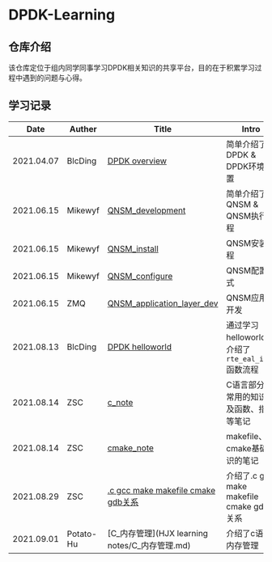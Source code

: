 # DPDK-Learning
## 仓库介绍  
该仓库定位于组内同学同事学习DPDK相关知识的共享平台，目的在于积累学习过程中遇到的问题与心得。

## 学习记录

| Date       | Auther  | Title                                                        | Intro                                            |
| ---------- | ------- | ------------------------------------------------------------ | ------------------------------------------------ |
| 2021.04.07 | BlcDing | [DPDK overview](./DPDK-learning-by-BlcDing/DPDK-overview.md) | 简单介绍了DPDK & DPDK环境配置                    |
| 2021.06.15 | Mikewyf | [QNSM_development](./qnsm_doc/QNSM_development.md)           | 简单介绍了QNSM & QNSM执行流程                    |
| 2021.06.15 | Mikewyf | [QNSM_install](./qnsm_doc/QNSM_install.md)                   | QNSM安装流程                                     |
| 2021.06.15 | Mikewyf | [QNSM_configure](./qnsm_doc/QNSM_configure.md)               | QNSM配置方式                                     |
| 2021.06.15 | ZMQ     | [QNSM_application_layer_dev](./qnsm_application_layer/qnsm_application_layer_dev.md) | QNSM应用层开发                                   |
| 2021.08.13 | BlcDing | [DPDK helloworld](./DPDK-learning-by-BlcDing/DPDK-helloworld.md) | 通过学习helloworld，介绍了`rte_eal_init`函数流程 |
| 2021.08.14 | ZSC     | [c_note](./ZSC_learning_notes/c_note.md)                     | C语言部分不常用的知识以及函数、指针等笔记        |
| 2021.08.14 | ZSC     | [cmake_note](./ZSC_learning_notes/cmake_note.md)             | makefile、cmake基础知识的笔记                    |
| 2021.08.29 | ZSC     | [.c gcc make makefile cmake gdb关系](./ZSC_learning_notes/.c_gcc_make_makefile_cmake_gdb关系.md) | 介绍了.c gcc make makefile cmake gdb关系         |
| 2021.09.01 | Potato-Hu | [C_内存管理](HJX learning notes/C_内存管理.md)   | 介绍了c语言内存管理|
